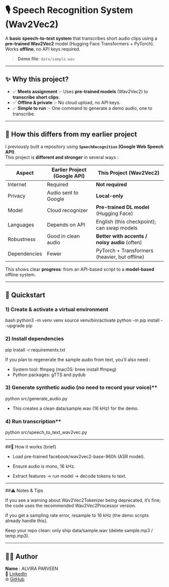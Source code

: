 # 🎙️ Speech Recognition System (Wav2Vec2)

A **basic speech-to-text system** that transcribes short audio clips using a **pre-trained Wav2Vec2** model (Hugging Face Transformers + PyTorch).  
Works **offline**, no API keys required.

> **Demo file:** `data/sample.wav` 

---

## ✨ Why this project?

- ✅ **Meets assignment** :- Uses **pre-trained models** (Wav2Vec2) to **transcribe short clips**.
- ✅ **Offline & private** :- No cloud upload, no API keys.
- ✅ **Simple to run** :- One command to generate a demo audio, one to transcribe.

---

## 🔁 How this differs from my earlier project

I previously built a repository using **`SpeechRecognition` (Google Web Speech API)**.  
This project is **different and stronger** in several ways :

| Aspect | Earlier Project (Google API) | This Project (Wav2Vec2) |
|---|---|---|
| Internet | Required | **Not required** |
| Privacy | Audio sent to Google | **Local-only** |
| Model | Cloud recognizer | **Pre-trained DL model** (Hugging Face) |
| Languages | Depends on API | English (this checkpoint); can swap models |
| Robustness | Good in clean audio | **Better with accents / noisy audio** (often) |
| Dependencies | Fewer | PyTorch + Transformers (heavier, but offline) |

This shows clear **progress**: from an API-based script to a **model-based** offline system.

---

## 🚀 Quickstart

### 1) Create & activate a virtual environment

bash
python3 -m venv venv
source venv/bin/activate
python -m pip install --upgrade pip

### 2) Install dependencies

pip install -r requirements.txt

If you plan to regenerate the sample audio from text, you’ll also need :
- System tool: ffmpeg (macOS: brew install ffmpeg)
- Python packages: gTTS and pydub

### 3) Generate synthetic audio (no need to record your voice)**  

python src/generate_audio.py

- This creates a clean data/sample.wav (16 kHz) for the demo.

### 4) Run transcription**  

python src/speech_to_text_wav2vec.py

---

##🧠 How it works (brief)

- Load pre-trained facebook/wav2vec2-base-960h (ASR model).

- Ensure audio is mono, 16 kHz.

- Extract features → run model → decode tokens to text.

---

##⚠️ Notes & Tips

If you see a warning about Wav2Vec2Tokenizer being deprecated, it’s fine; the code uses the recommended Wav2Vec2Processor version.

If you get a sampling rate error, resample to 16 kHz (the demo scripts already handle this).

Keep your repo clean: only ship data/sample.wav (delete sample.mp3 / temp.mp3).

---

## 👩‍💻 Author

**Name** : ALVIRA PARVEEN  
🔗 [LinkedIn](https://www.linkedin.com/in/alvira-parveen-78022536b)  
🌐 [GitHub](https://github.com/Alvira-Parveen)
